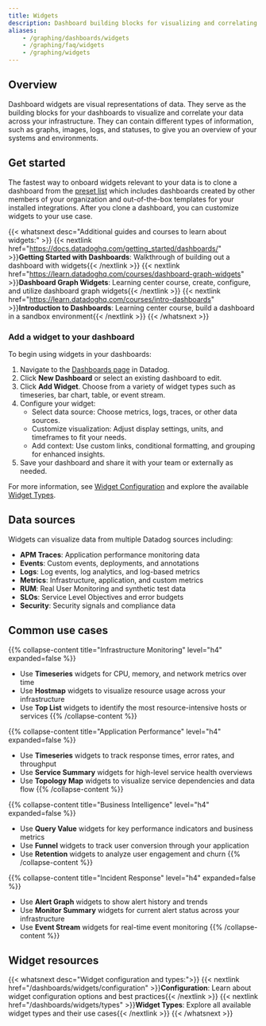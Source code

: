 ```yaml
---
title: Widgets
description: Dashboard building blocks for visualizing and correlating data across infrastructure with various chart types and displays.
aliases:
    - /graphing/dashboards/widgets
    - /graphing/faq/widgets
    - /graphing/widgets
---
```


## Overview

Dashboard widgets are visual representations of data.  They serve as the building blocks for your dashboards to visualize and correlate your data across your infrastructure. They can contain different types of information, such as graphs, images, logs, and statuses, to give you an overview of your systems and environments.

## Get started

The fastest way to onboard widgets relevant to your data is to clone a dashboard from the [preset list][1] which includes dashboards created by other members of your organization and out-of-the-box templates for your installed integrations. After you clone a dashboard, you can customize widgets to your use case.


{{< whatsnext desc="Additional guides and courses to learn about widgets:" >}}
   {{< nextlink href="https://docs.datadoghq.com/getting_started/dashboards/" >}}<strong>Getting Started with Dashboards</strong>: Walkthrough of building out a dashboard with widgets{{< /nextlink >}}
   {{< nextlink href="https://learn.datadoghq.com/courses/dashboard-graph-widgets" >}}<strong>Dashboard Graph Widgets</strong>: Learning center course, create, configure, and utilize dashboard graph widgets{{< /nextlink >}}
   {{< nextlink href="https://learn.datadoghq.com/courses/intro-dashboards" >}}<strong>Introduction to Dashboards</strong>: Learning center course, build a dashboard in a sandbox environment{{< /nextlink >}}
{{< /whatsnext >}}

### Add a widget to your dashboard

To begin using widgets in your dashboards:

1. Navigate to the [Dashboards page][2] in Datadog.
2. Click **New Dashboard** or select an existing dashboard to edit.
3. Click **Add Widget**. Choose from a variety of widget types such as timeseries, bar chart, table, or event stream.
4. Configure your widget:
    - Select data source: Choose metrics, logs, traces, or other data sources.
    - Customize visualization: Adjust display settings, units, and timeframes to fit your needs.
    - Add context: Use custom links, conditional formatting, and grouping for enhanced insights.
5. Save your dashboard and share it with your team or externally as needed.

For more information, see [Widget Configuration][3] and explore the available [Widget Types][4].

## Data sources

Widgets can visualize data from multiple Datadog sources including:

- **APM Traces**: Application performance monitoring data
- **Events**: Custom events, deployments, and annotations
- **Logs**: Log events, log analytics, and log-based metrics
- **Metrics**: Infrastructure, application, and custom metrics
- **RUM**: Real User Monitoring and synthetic test data
- **SLOs**: Service Level Objectives and error budgets
- **Security**: Security signals and compliance data

## Common use cases

{{% collapse-content title="Infrastructure Monitoring" level="h4" expanded=false %}}
- Use **Timeseries** widgets for CPU, memory, and network metrics over time
- Use **Hostmap** widgets to visualize resource usage across your infrastructure
- Use **Top List** widgets to identify the most resource-intensive hosts or services
{{% /collapse-content %}}

{{% collapse-content title="Application Performance" level="h4" expanded=false %}}
- Use **Timeseries** widgets to track response times, error rates, and throughput
- Use **Service Summary** widgets for high-level service health overviews
- Use **Topology Map** widgets to visualize service dependencies and data flow
{{% /collapse-content %}}

{{% collapse-content title="Business Intelligence" level="h4" expanded=false %}}
- Use **Query Value** widgets for key performance indicators and business metrics
- Use **Funnel** widgets to track user conversion through your application
- Use **Retention** widgets to analyze user engagement and churn
{{% /collapse-content %}}

{{% collapse-content title="Incident Response" level="h4" expanded=false %}}
- Use **Alert Graph** widgets to show alert history and trends
- Use **Monitor Summary** widgets for current alert status across your infrastructure
- Use **Event Stream** widgets for real-time event monitoring
{{% /collapse-content %}}

## Widget resources

{{< whatsnext desc="Widget configuration and types:">}}
    {{< nextlink href="/dashboards/widgets/configuration" >}}<strong>Configuration</strong>: Learn about widget configuration options and best practices{{< /nextlink >}}
    {{< nextlink href="/dashboards/widgets/types" >}}<strong>Widget Types</strong>: Explore all available widget types and their use cases{{< /nextlink >}}
{{< /whatsnext >}}

[1]: https://app.datadoghq.com/dashboard/lists/preset/1
[2]: /dashboards/
[3]: /dashboards/widgets/configuration/
[4]: /dashboards/widgets/types/